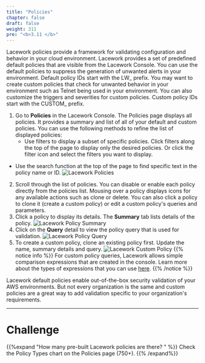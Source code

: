 ```yaml
---
title: "Policies"
chapter: false
draft: false
weight: 311
pre: "<b>3.11 </b>"
---
```


Lacework policies provide a framework for validating configuration and behavior in your cloud environment. Lacework provides a set of predefined default policies that are visible from the Lacework Console. You can use the default policies to suppress the generation of unwanted alerts in your environment. Default policy IDs start with the LW_ prefix. You may want to create custom policies that check for unwanted behavior in your environment such as Telnet being used in your environment. You can also customize the triggers and severities for custom policies. Custom policy IDs start with the CUSTOM_ prefix.

1. Go to **Policies** in the Lacework Console. The Policies page displays all policies. It provides a summary and list of all of your default and custom policies. You can use the following methods to refine the list of displayed policies:
   * Use filters to display a subset of specific policies. Click filters along the top of the page to display only the desired policies. Or click the filter icon and select the filters you want to display.
* Use the search function at the top of the page to find specific text in the policy name or ID.
![Lacework Policies](/images/lacework-policies.png)
2. Scroll through the list of policies. You can disable or enable each policy directly from the policies list. Mousing over a policy displays icons for any available actions such as clone or delete. You can also click a policy to clone it (create a custom policy) or edit a custom policy's queries and parameters.
3. Click a policy to display its details. The **Summary** tab lists details of the policy.
![Lacework Policy Summary](/images/lacework-policy-summary.png)
4. Click on the **Query** detail to view the policy query that is used for validation.
![Lacework Policy Query](/images/lacework-policy-query.png)
5. To create a custom policy, clone an existing policy first. Update the name, summary details and query.
![Lacework Custom Policy](/images/lacework-custom-policy.png)
{{% notice info %}}
For custom policy queries, Lacework allows simple comparison expressions that are created in the console. Learn more about the types of expressions that you can use [here](https://docs.lacework.com/create-policies#create-a-custom-policy).
{{% /notice %}}

Lacework default policies enable out-of-the-box security validation of your AWS environments. But not every organization is the same and custom policies are a great way to add validation specific to your organization's requirements.

***
# Challenge
{{%expand "How many pre-built Lacework policies are there? " %}} Check the Policy Types chart on the Policies page (750+). {{% /expand%}}
